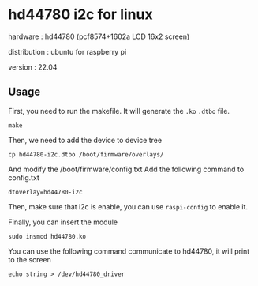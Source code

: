 # hd44780 i2c for linux

hardware : hd44780 (pcf8574+1602a LCD 16x2 screen)

distribution : ubuntu for raspberry pi

version : 22.04

## Usage
First, you need to run the makefile.  It will generate the `.ko` `.dtbo` file.
```
make
```
Then, we need to add the device to device tree
```
cp hd44780-i2c.dtbo /boot/firmware/overlays/
```
And modify the /boot/firmware/config.txt  Add the following command to config.txt
```
dtoverlay=hd44780-i2c
```
Then, make sure that i2c is enable, you can use `raspi-config` to enable it.

Finally, you can insert the module
```
sudo insmod hd44780.ko
```
You can use the following command communicate to hd44780, it will print to the screen
```
echo string > /dev/hd44780_driver
```
